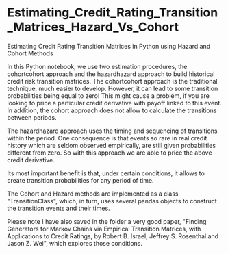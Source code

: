 # Estimating_Credit_Rating_Transition_Matrices_Hazard_Vs_Cohort
Estimating Credit Rating Transition Matrices in Python using Hazard and Cohort Methods

In this Python notebook, we use two estimation procedures, the cohortcohort approach and the hazardhazard approach to build historical credit risk transition matrices.
The  cohortcohort  approach is the traditional technique, much easier to develop. However, it can lead to some transition probabilities being equal to zero!
This might cause a problem, if you are looking to price a particular credit derivative with payoff linked to this event.
In addition, the cohort approach does not allow to calculate the transitions between periods.

The hazardhazard approach uses the timing and sequencing of transitions within the period.
One consequence is that events so rare in real credit history which are seldom observed empirically, are still given probabilities different from zero. So with this approach we are able to price the above credit derivative.

Its most important benefit is that, under certain conditions, it allows to create transition probabilities for any period of time.

The Cohort and Hazard methods are implemented as a class "TransitionClass", which, in turn, uses several pandas objects to construct the transition events and their times.

Please note I have also saved in the folder a very good paper, "Finding Generators for Markov Chains via Empirical Transition Matrices, with Applications to Credit Ratings, by Robert B. Israel, Jeffrey S. Rosenthal and Jason Z. Wei", which explores those conditions.
